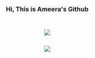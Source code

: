 

<div align ="center">
  <h3 class="bold">Hi, This is Ameera's Github</h3>
</div>
<br>
<div align ="center" style="margin-top: 10px;">
  <a href="https://hits.seeyoufarm.com">
    <img align="center" src= "https://hits.seeyoufarm.com/api/count/incr/badge.svg?url=https%3A%2F%2Fgithub.com%2FAmeeraAlhawiti&count_bg=%232C509E&title_bg=%239A30AA&icon=swift.svg&icon_color=%23E7E7E7&title=hits&edge_flat=false" />
  </a>
</div>
<br>
<div align="center" style="margin-top: 10px;">
  <a href="https://github.com/anuraghazra/convoychat">
    <img align="center" src="https://github-readme-stats.vercel.app/api?username=AmeeraAlhawiti&show_icons=true&theme=cobalt" />
  </a>
</div> 
<br>

